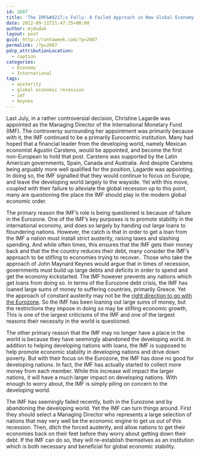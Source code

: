 ```yaml
---
id: 2607
title: 'The IMF&#8217;s Folly: A Failed Approach in New Global Economy'
date: 2012-09-11T21:47:25+00:00
author: mjdudak
layout: post
guid: http://rantaweek.com/?p=2607
permalink: /?p=2607
pdrp_attributionLocation:
  - caption
categories:
  - Economy
  - International
tags:
  - austerity
  - global economic recession
  - imf
  - keynes
---
```

Last July, in a rather controversial decision, Christine Lagarde was appointed as the Managing Director of the International Monetary Fund (IMF). The controversy surrounding her appointment was primarily because with it, the IMF continued to be a primarily Eurocentric institution. Many had hoped that a financial leader from the developing world, namely Mexican economist Agustin Carstens, would be appointed, and become the first non-European to hold that post. Carstens was supported by the Latin American governments, Spain, Canada and Australia. And despite Carstens being arguably more well qualified for the position, Lagarde was appointing. In doing so, the IMF signalled that they would continue to focus on Europe, and leave the developing world largely to the wayside. Yet with this move, coupled with their failure to alleviate the global recession up to this point, many are questioning the place the IMF should play in the modern global economic order.

The primary reason the IMF&#8217;s role is being questioned is because of failure in the Eurozone. One of the IMF&#8217;s key purposes is to promote stability in the international economy, and does so largely by handing out large loans to floundering nations. However, the catch is that in order to get a loan from the IMF a nation must install strict austerity, raising taxes and slashing spending. And while often times, this ensures that the IMF gets their money back and that the the country reduces their debt, many consider the IMF&#8217;s approach to be stifling to economies trying to recover.. Those who take the approach of John Maynard Keynes would argue that in times of recession, governments must build up large debts and deficits in order to spend and get the economy kickstarted. The IMF however prevents any nations which get loans from doing so. In terms of the Eurozone debt crisis, the IMF has loaned large sums of money to suffering countries, primarily Greece. Yet the approach of constant austerity may not be the [right direction to go with the Eurozone](http://rantaweek.com/opinion-why-cant-the-eurozone-be-friends/ "Opinion: Why Can’t the Eurozone Be Friends?"). So the IMF has been loaning out large sums of money, but the restrictions they impose in doing so may be stifling economic growth, This is one of the largest criticisms of the IMF and one of the largest reasons their necessity in the world is questioned.

The other primary reason that the IMF may no longer have a place in the world is because they have seemingly abandoned the developing world. In addition to helping developing nations with loans, the IMF is supposed to help promote economic stability in developing nations and drive down poverty. But with their focus on the Eurozone, the IMF has done no good for developing nations. In fact, the IMF has actually started to collect more money from each member. While this increase will impact the larger nations, it will have a much larger impact on developing nations. With enough to worry about, the IMF is simply piling on concern to the developing world.

The IMF has seemingly failed recently, both in the Eurozone and by abandoning the developing world. Yet the IMF can turn things around. First they should select a Managing Director who represents a large selection of nations that may very well be the economic engine to get us out of this recession. Then, ditch the forced austerity, and allow nations to get their economies back on their feet before they worry about getting down their debt. If the IMF can do so, they will re-establish themselves as an institution which is both necessary and beneficial for global economic stability.

&nbsp;